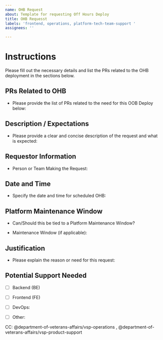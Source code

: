 ```yaml
---
name: OHB Request
about: Template for requesting Off Hours Deploy
title: OHB Requesst
labels: 'frontend, operations, platform-tech-team-support '
assignees: ''

---
```

# Instructions
Please fill out the necessary details and list the PRs related to the OHB deployment in the sections below.

## PRs Related to OHB
- Please provide the list of PRs related to the need for this OOB Deploy below:
   
## Description / Expectations
- Please provide a clear and concise description of the request and what is expected:

## Requestor Information
- Person or Team Making the Request: 
  <!-- Who is submitting this request? Please assign the person or team. -->

## Date and Time
- Specify the date and time for scheduled OHB:

## Platform Maintenance Window
- Can/Should this be tied to a Platform Maintenance Window?
  <!-- Indicate if this request should align with a platform maintenance window. -->

- Maintenance Window (if applicable):
  <!-- If applicable, provide the maintenance window details. -->

## Justification
- Please explain the reason or need for this request:

## Potential Support Needed
- [ ] Backend (BE)
  <!-- Indicate if backend support is needed. -->
- [ ] Frontend (FE)
  <!-- Indicate if frontend support is needed. -->
- [ ] DevOps:
  <!-- Indicate if DevOps support is needed. -->
- [ ] Other:
  <!-- Any other support required (please specify). -->


 CC: @department-of-veterans-affairs/vsp-operations ,  @department-of-veterans-affairs/vsp-product-support

